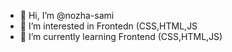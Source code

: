 - 👋 Hi, I’m @nozha-sami
- 👀 I’m interested in Frontedn (CSS,HTML,JS
- 🌱 I’m currently learning Frontend (CSS,HTML,JS)

<!---
nozha-sami/nozha-sami is a ✨ special ✨ repository because its `README.md` (this file) appears on your GitHub profile.
You can click the Preview link to take a look at your changes.
--->
